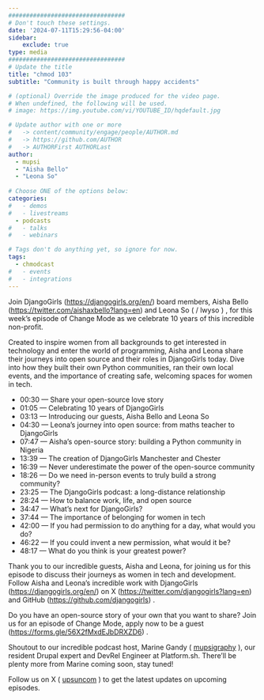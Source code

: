 ```yaml
---
#################################
# Don't touch these settings.
date: '2024-07-11T15:29:56-04:00'
sidebar:
    exclude: true
type: media
#################################
# Update the title
title: "chmod 103"
subtitle: "Community is built through happy accidents"

# (optional) Override the image produced for the video page.
# When undefined, the following will be used.
# image: https://img.youtube.com/vi/YOUTUBE_ID/hqdefault.jpg

# Update author with one or more
#   -> content/community/engage/people/AUTHOR.md
#   -> https://github.com/AUTHOR
#   -> AUTHORFirst AUTHORLast
author:
  - mupsi
  - "Aisha Bello"
  - "Leona So"
  
# Choose ONE of the options below:
categories:
#   - demos
#   - livestreams
  - podcasts
#   - talks
#   - webinars

# Tags don't do anything yet, so ignore for now.
tags:
  - chmodcast
#   - events
#   - integrations
---
```

Join DjangoGirls (https://djangogirls.org/en/)  board members, Aisha Bello (https://twitter.com/aishaxbello?lang=en)  and Leona So (  / lwyso  ) , for this week’s episode of Change Mode as we celebrate 10 years of this incredible non-profit.

Created to inspire women from all backgrounds to get interested in technology and enter the world of programming, Aisha and Leona share their journeys into open source and their roles in DjangoGirls today. Dive into how they built their own Python communities, ran their own local events, and the importance of creating safe, welcoming spaces for women in tech.

* 00:30 — Share your open-source love story
* 01:05 — Celebrating 10 years of DjangoGirls
* 03:13 — Introducing our guests, Aisha Bello and Leona So
* 04:30 — Leona’s journey into open source: from maths teacher to DjangoGirls
* 07:47 — Aisha’s open-source story: building a Python community in Nigeria
* 13:39 — The creation of DjangoGirls Manchester and Chester
* 16:39 — Never underestimate the power of the open-source community
* 18:26 — Do we need in-person events to truly build a strong community?
* 23:25 — The DjangoGirls podcast: a long-distance relationship
* 28:24 — How to balance work, life, and open source
* 34:47 — What’s next for DjangoGirls?
* 37:44 — The importance of belonging for women in tech
* 42:00 — If you had permission to do anything for a day, what would you do?
* 46:22 — If you could invent a new permission, what would it be?
* 48:17 — What do you think is your greatest power?

Thank you to our incredible guests, Aisha and Leona, for joining us for this episode to discuss their journeys as women in tech and development. 
Follow Aisha and Leona’s incredible work with DjangoGirls (https://djangogirls.org/en/) on X (https://twitter.com/djangogirls?lang=en) 
and GitHub (https://github.com/djangogirls) .

Do you have an open-source story of your own that you want to share? Join us for an episode of Change Mode, apply now to be a guest (https://forms.gle/56X2fMxdEJbDRXZD6) .

Shoutout to our incredible podcast host, Marine Gandy ( [mupsigraphy](https://www.youtube.com/redirect?event=video_description&redir_token=QUFFLUhqbVJhajk5My1LMHBua2U4VWNiN3NxVkhYb0hhd3xBQ3Jtc0tuWWNWS1RaQktrdG5ad011S0U2ZHl1d29yM1pCeUl6YkhnRGxJNXdNNXJRVW13TXRfSlUzYlZhVHlBOTh5Qm1NcXZnTERuZlYtc3NSeEk5VVFqNWoyN3EzLTBQbnZITWJJS1NmQXViXzE3Z0xlLWF4TQ&q=https%3A%2F%2Ftwitter.com%2Fmupsigraphy&v=HZtTP0hqJjk) ), 
our resident Drupal expert and DevRel Engineer at Platform.sh. 
There’ll be plenty more from Marine coming soon, stay tuned!

Follow us on X ( [upsuncom](https://www.youtube.com/redirect?event=video_description&redir_token=QUFFLUhqbmo4VjNaT1ViZEk1V0ZGd0czd3ZSWXVkTHpTUXxBQ3Jtc0ttWmFsWmFuR1dEOFVYcWlTNGtUMXJ4S3hmVGg2a1VQZU5nYVo3SWF4TjIwaHlUck9CZ2NHN3o5ZnhnampZSVh1Y2JtQWZQMlgwLXNkYlBibmhtcmVTLWFaM3BtdXFLdHZ6Sk1Na2ptamFMODRyM1pwQQ&q=https%3A%2F%2Ftwitter.com%2Fupsuncom&v=HZtTP0hqJjk) ) 
to get the latest updates on upcoming episodes.
